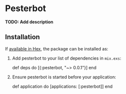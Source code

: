 # Pesterbot

**TODO: Add description**

## Installation

If [available in Hex](https://hex.pm/docs/publish), the package can be installed as:

  1. Add pesterbot to your list of dependencies in `mix.exs`:

        def deps do
          [{:pesterbot, "~> 0.0.1"}]
        end

  2. Ensure pesterbot is started before your application:

        def application do
          [applications: [:pesterbot]]
        end
